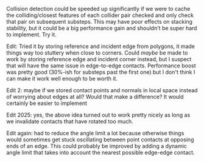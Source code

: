 Collision detection could be speeded up significantly
if we were to cache the colliding/closest features
of each collider pair checked
and only check that pair on subsequent substeps.
This may have poor effects on stacking stability,
but it could be a big performance gain
and shouldn't be super hard to implement.
Try it.

Edit: Tried it by storing reference and incident edge from polygons,
it made things way too stuttery when close to corners.
Could _maybe_ be made to work by storing reference edge
and incident corner instead, but I suspect
that will have the same issue in edge-to-edge contacts.
Performance boost was pretty good
(30%-ish for substeps past the first one)
but I don't think I can make it work well enough to be worth it.

Edit 2: maybe if we stored contact points and normals in local space
instead of worrying about edges at all?
Would that make a difference?
It would certainly be easier to implement

Edit 2025: yes, the above idea turned out to work pretty nicely
as long as we invalidate contacts that have rotated too much.

Edit again: had to reduce the angle limit a lot
because otherwise things would sometimes get stuck oscillating
between point contacts at opposing ends of an edge.
This could probably be improved
by adding a dynamic angle limit that takes into account 
the nearest possible edge-edge contact.